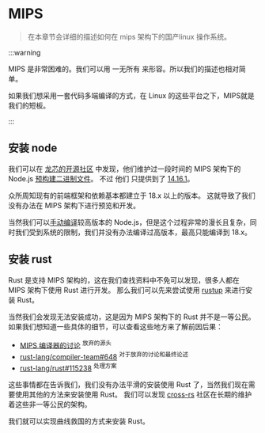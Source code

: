 # MIPS

> 在本章节会详细的描述如何在 mips 架构下的国产linux 操作系统。

:::warning

MIPS 是非常困难的。我们可以用 一无所有 来形容。所以我们的描述也相对简单。

如果我们想采用一套代码多端编译的方式，在 Linux 的这些平台之下，MIPS就是我们的短板。

:::

## 安装 node

我们可以在 [龙芯的开源社区](https://www.loongnix.cn/zh/) 中发现，他们维护过一段时间的 MIPS 架构下的 Node.js [预构建二进制文件](http://ftp.loongnix.cn/os/loongnix/20/mips64el/pool/main/n/nodejs/)。
不过 他们 只提供到了 [14.16.1](https://nodejs.org/zh-cn/blog/release/v14.16.1)。

众所周知现有的前端框架和依赖基本都建立于 18.x 以上的版本。
这就导致了我们没有办法在 MIPS 架构下进行预览和开发。

当然我们可以[手动编译](/other/make)较高版本的 Node.js，但是这个过程非常的漫长且复杂，同时我们受到系统的限制，我们并没有办法编译过高版本，最高只能编译到 18.x。

## 安装 rust

Rust 是支持 MIPS 架构的，这在我们查找资料中不免可以发现，很多人都在 MIPS 架构下使用 Rust 进行开发。
那么我们可以先来尝试使用 [rustup](https://github.com/rust-lang/rustup) 来进行安装 Rust。

当然我们会发现无法安装成功，这是因为 MIPS 架构下的 Rust 并不是一等公民。
如果我们想知道一些具体的细节，可以查看这些地方来了解前因后果：

- [MIPS 编译器的讨论](https://rust-lang.zulipchat.com/#narrow/stream/131828-t-compiler/topic/MIPS.20failure.20on.20CI)  <sup>放弃的源头</sup>
- [rust-lang/compiler-team#648](https://github.com/rust-lang/compiler-team/issues/648)  <sup>对于放弃的讨论和最终论述</sup>
- [rust-lang/rust#115238](https://github.com/rust-lang/rust/pull/115238)  <sup>处理方案</sup>

这些事情都在告诉我们，我们没有办法平滑的安装使用 Rust 了，当然我们现在需要使用其他的方法来安装使用 Rust。
我们可以发现 [cross-rs](https://github.com/cross-rs) 社区在长期的维护着这些非一等公民的架构。

我们就可以实现曲线救国的方式来安装 Rust。



